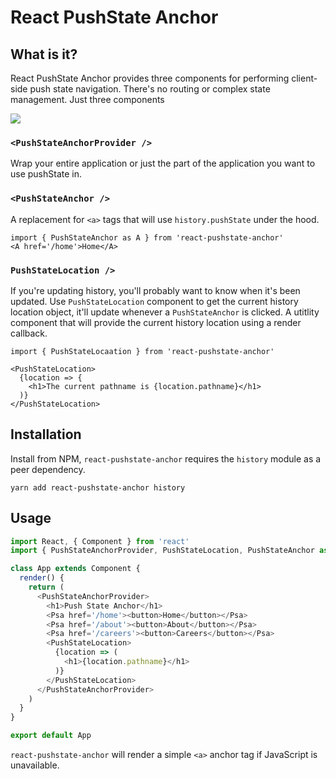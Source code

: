 # React PushState Anchor

## What is it?

React PushState Anchor provides three components for performing client-side push state navigation. There's no routing or complex state management. Just three components

![](https://i.imgur.com/e0DcnDS.gif)

### `<PushStateAnchorProvider />`

Wrap your entire application or just the part of the application you want to use pushState in.

### `<PushStateAnchor />`

A replacement for `<a>` tags that will use `history.pushState` under the hood.

```
import { PushStateAnchor as A } from 'react-pushstate-anchor'
<A href='/home'>Home</A>
```

### `PushStateLocation />`

If you're updating history, you'll probably want to know when it's been updated. Use `PushStateLocation` component to get the current history location object, it'll update whenever a `PushStateAnchor` is clicked.
A utitlity component that will provide the current history location using a render callback.

```
import { PushStateLocaation } from 'react-pushstate-anchor'

<PushStateLocation>
  {location => {
    <h1>The current pathname is {location.pathname}</h1>
  )}
</PushStateLocation>
```

## Installation

Install from NPM, `react-pushstate-anchor` requires the `history` module as a peer dependency.

`yarn add react-pushstate-anchor history`

## Usage

```js
import React, { Component } from 'react'
import { PushStateAnchorProvider, PushStateLocation, PushStateAnchor as Psa } from 'react-pushstate-anchor'

class App extends Component {
  render() {
    return (
      <PushStateAnchorProvider>
        <h1>Push State Anchor</h1>        
        <Psa href='/home'><button>Home</button></Psa>
        <Psa href='/about'><button>About</button></Psa>
        <Psa href='/careers'><button>Careers</button></Psa>
        <PushStateLocation>
          {location => (
            <h1>{location.pathname}</h1>
          )}
        </PushStateLocation>
      </PushStateAnchorProvider>
    )
  }
}

export default App
```

`react-pushstate-anchor` will render a simple `<a>` anchor tag if JavaScript is unavailable.

